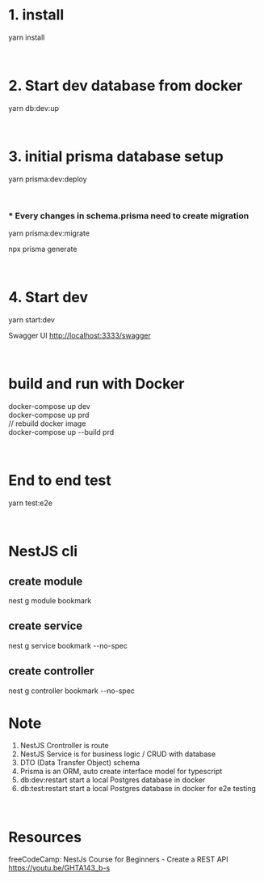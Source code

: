 # 1. install

yarn install

<br/>

# 2. Start dev database from docker

yarn db:dev:up

<br/>

# 3. initial prisma database setup

yarn prisma:dev:deploy

<br/>

### \* Every changes in schema.prisma need to create migration

yarn prisma:dev:migrate

npx prisma generate

<br/>

# 4. Start dev

yarn start:dev

Swagger UI [http://localhost:3333/swagger](http://localhost:3333/swagger)

<br/>

# build and run with Docker

docker-compose up dev
<br/>
docker-compose up prd
<br/>
// rebuild docker image
<br/>
docker-compose up --build prd

<br/>

# End to end test

yarn test:e2e

<br/>

# NestJS cli

## create module

nest g module bookmark

## create service

nest g service bookmark --no-spec

## create controller

nest g controller bookmark --no-spec
<br/>

# Note

1. NestJS Crontroller is route
2. NestJS Service is for business logic / CRUD with database
3. DTO (Data Transfer Object) schema
4. Prisma is an ORM, auto create interface model for typescript
5. db:dev:restart start a local Postgres database in docker
6. db:test:restart start a local Postgres database in docker for e2e testing

<br/>

# Resources

freeCodeCamp: NestJs Course for Beginners - Create a REST API https://youtu.be/GHTA143_b-s
